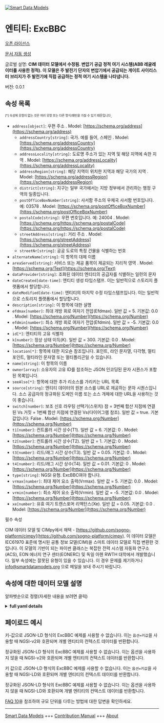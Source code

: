 <!-- 10-Header -->  
[![Smart Data Models](https://smartdatamodels.org/wp-content/uploads/2022/01/SmartDataModels_logo.png "Logo")](https://smartdatamodels.org)  
엔티티: ExcBBC  
===========<!-- /10-Header -->  
<!-- 15-License -->  
[오픈 라이선스](https://github.com/smart-data-models//dataModel.EnergyCIM/blob/master/ExcBBC/LICENSE.md)  
[문서 자동 생성](https://docs.google.com/presentation/d/e/2PACX-1vTs-Ng5dIAwkg91oTTUdt8ua7woBXhPnwavZ0FxgR8BsAI_Ek3C5q97Nd94HS8KhP-r_quD4H0fgyt3/pub?start=false&loop=false&delayms=3000#slide=id.gb715ace035_0_60)  
<!-- /15-License -->  
<!-- 20-Description -->  
글로벌 설명: **CIM 데이터 모델에서 수정됨. 변압기 공급 정적 여기 시스템(ABB 레귤레이터를 사용한 정적). 이 모델은 주 발전기 단자의 변압기에서 공급되는 게이트 사이리스터 브리지가 주 발전기에 직접 공급하는 정적 여기 시스템을 나타냅니다.**  
버전: 0.0.1  
<!-- /20-Description -->  
<!-- 30-PropertiesList -->  

## 속성 목록  

<sup><sub>[*] 속성에 유형이 없는 것은 여러 유형 또는 다른 형식/패턴을 가질 수 있기 때문입니다</sub></sup>.  
- `address[object]`: 우편 주소  . Model: [https://schema.org/address](https://schema.org/address)	- `addressCountry[string]`: 국가. 예를 들어, 스페인  . Model: [https://schema.org/addressCountry](https://schema.org/addressCountry)  
	- `addressLocality[string]`: 도로명 주소가 있는 지역 및 해당 지역에 속한 지역  . Model: [https://schema.org/addressLocality](https://schema.org/addressLocality)  
	- `addressRegion[string]`: 해당 지역이 위치한 지역과 해당 국가의 지역  . Model: [https://schema.org/addressRegion](https://schema.org/addressRegion)  
	- `district[string]`: 지구는 일부 국가에서는 지방 정부에서 관리하는 행정 구역의 일종입니다.    
	- `postOfficeBoxNumber[string]`: 사서함 주소의 우체국 사서함 번호입니다. 예: 03578  . Model: [https://schema.org/postOfficeBoxNumber](https://schema.org/postOfficeBoxNumber)  
	- `postalCode[string]`: 우편 번호입니다. 예: 24004  . Model: [https://schema.org/https://schema.org/postalCode](https://schema.org/https://schema.org/postalCode)  
	- `streetAddress[string]`: 거리 주소  . Model: [https://schema.org/streetAddress](https://schema.org/streetAddress)  
	- `streetNr[string]`: 공공 도로의 특정 건물을 식별하는 번호    
- `alternateName[string]`: 이 항목의 대체 이름  - `areaServed[string]`: 서비스 또는 제공 품목이 제공되는 지리적 영역  . Model: [https://schema.org/Text](https://schema.org/Text)- `dataProvider[string]`: 조화된 데이터 엔티티의 공급자를 식별하는 일련의 문자  - `dateCreated[date-time]`: 엔티티 생성 타임스탬프. 이는 일반적으로 스토리지 플랫폼에서 할당합니다.  - `dateModified[date-time]`: 엔티티의 마지막 수정 타임스탬프입니다. 이는 일반적으로 스토리지 플랫폼에서 할당합니다.  - `description[string]`: 이 항목에 대한 설명  - `efdmax[number]`: 최대 개방 회로 여자기 전압(Efdmax).  일반 값 = 5. 기본값: 0.0  . Model: [https://schema.org/Number](https://schema.org/Number)- `efdmin[number]`: 최소 개방 회로 여자기 전압(Efdmin).  일반 값 = -5. 기본값: 0.0  . Model: [https://schema.org/Number](https://schema.org/Number)- `id[*]`: 엔티티의 고유 식별자  - `k[number]`: 정상 상태 이득(K).  일반 값 = 300. 기본값: 0.0  . Model: [https://schema.org/Number](https://schema.org/Number)- `location[*]`: 항목에 대한 지오숀 참조입니다. 포인트, 라인 문자열, 다각형, 멀티포인트, 멀티라인 문자열 또는 멀티폴리곤일 수 있습니다.  - `name[string]`: 이 항목의 이름  - `owner[array]`: 소유자의 고유 ID를 참조하는 JSON 인코딩된 문자 시퀀스가 포함된 목록입니다.  - `seeAlso[*]`: 항목에 대한 추가 리소스를 가리키는 URL 목록  - `source[string]`: 엔티티 데이터의 원본 소스를 URL로 제공하는 문자 시퀀스입니다. 소스 공급자의 정규화된 도메인 이름 또는 소스 개체에 대한 URL을 사용하는 것이 좋습니다.  - `switch[number]`: 보조 신호 라우팅 선택기(스위치) 참 = 3번째 합산 지점에 연결된 Vs 거짓 = 1번째 합산 지점에 연결된 Vs(다이어그램 참조). 일반 값 = true. 기본값입니다: False  . Model: [https://schema.org/Number](https://schema.org/Number)- `t1[number]`: 컨트롤러 시간 상수(T1).  일반 값 = 6. 기본값: 0  . Model: [https://schema.org/Number](https://schema.org/Number)- `t2[number]`: 컨트롤러 시간 상수(T2).  일반 값 = 1. 기본값: 0  . Model: [https://schema.org/Number](https://schema.org/Number)- `t3[number]`: 리드/래그 시간 상수(T3).  일반 값 = 0.05. 기본값: 0  . Model: [https://schema.org/Number](https://schema.org/Number)- `t4[number]`: 리드/래그 시간 상수(T4).  일반 값 = 0.01. 기본값: 0  . Model: [https://schema.org/Number](https://schema.org/Number)- `type[string]`: NGSI 유형. ExcBBC여야 합니다.  - `vrmax[number]`: 최대 제어 요소 출력(Vrmax).  일반 값 = 5. 기본값: 0.0  . Model: [https://schema.org/Number](https://schema.org/Number)- `vrmin[number]`: 최소 제어 요소 출력(Vrmin).  일반 값 = -5. 기본값: 0.0  . Model: [https://schema.org/Number](https://schema.org/Number)- `xe[number]`: 유효 여기 트랜스포머 리액턴스(Xe).  일반 값 = 0.05. 기본값: 0.0  . Model: [https://schema.org/Number](https://schema.org/Number)<!-- /30-PropertiesList -->  
<!-- 35-RequiredProperties -->  
필수 속성  
<!-- /35-RequiredProperties -->  
<!-- 40-RequiredProperties -->  
CIM 데이터 모델 및 CIMpy에서 채택 - [https://github.com/sogno-platform/cimpy](https://github.com/sogno-platform/cimpy). 이 데이터 모델은 IEC61970 표준에 명시된 공통 정보 모델(CIM)을 스마트 데이터 모델로 직접 변환한 것입니다. 이 모델의 기반이 되는 파이썬 클래스는 복잡한 전력 시스템 자동화 연구소(ACS), EON 에너지 연구 센터(EONERC) 및 독일 아헨 RWTH 대학에서 개발했습니다. 일부 속성에는 잘못된 유형이 있을 수 있습니다. 이 경우 문제를 제기하거나 info@smartdatamodels.org 으로 메일을 보내 주시기 바랍니다.  
<!-- /40-RequiredProperties -->  
<!-- 50-DataModelHeader -->  
## 속성에 대한 데이터 모델 설명  
알파벳순으로 정렬(자세한 내용을 보려면 클릭)  
<!-- /50-DataModelHeader -->  
<!-- 60-ModelYaml -->  
<details><summary><strong>full yaml details</strong></summary>    
```yaml  
ExcBBC:    
  description: Adapted from CIM data models. Transformer fed static excitation system (static with ABB regulator). This model represents a static excitation system in which a gated thyristor bridge fed by a transformer at the main generator terminals feeds the main generator directly.    
  properties:    
    address:    
      description: The mailing address    
      properties:    
        addressCountry:    
          description: 'The country. For example, Spain'    
          type: string    
          x-ngsi:    
            model: https://schema.org/addressCountry    
            type: Property    
        addressLocality:    
          description: 'The locality in which the street address is, and which is in the region'    
          type: string    
          x-ngsi:    
            model: https://schema.org/addressLocality    
            type: Property    
        addressRegion:    
          description: 'The region in which the locality is, and which is in the country'    
          type: string    
          x-ngsi:    
            model: https://schema.org/addressRegion    
            type: Property    
        district:    
          description: 'A district is a type of administrative division that, in some countries, is managed by the local government'    
          type: string    
          x-ngsi:    
            type: Property    
        postOfficeBoxNumber:    
          description: 'The post office box number for PO box addresses. For example, 03578'    
          type: string    
          x-ngsi:    
            model: https://schema.org/postOfficeBoxNumber    
            type: Property    
        postalCode:    
          description: 'The postal code. For example, 24004'    
          type: string    
          x-ngsi:    
            model: https://schema.org/https://schema.org/postalCode    
            type: Property    
        streetAddress:    
          description: The street address    
          type: string    
          x-ngsi:    
            model: https://schema.org/streetAddress    
            type: Property    
        streetNr:    
          description: Number identifying a specific property on a public street    
          type: string    
          x-ngsi:    
            type: Property    
      type: object    
      x-ngsi:    
        model: https://schema.org/address    
        type: Property    
    alternateName:    
      description: An alternative name for this item    
      type: string    
      x-ngsi:    
        type: Property    
    areaServed:    
      description: The geographic area where a service or offered item is provided    
      type: string    
      x-ngsi:    
        model: https://schema.org/Text    
        type: Property    
    dataProvider:    
      description: A sequence of characters identifying the provider of the harmonised data entity    
      type: string    
      x-ngsi:    
        type: Property    
    dateCreated:    
      description: Entity creation timestamp. This will usually be allocated by the storage platform    
      format: date-time    
      type: string    
      x-ngsi:    
        type: Property    
    dateModified:    
      description: Timestamp of the last modification of the entity. This will usually be allocated by the storage platform    
      format: date-time    
      type: string    
      x-ngsi:    
        type: Property    
    description:    
      description: A description of this item    
      type: string    
      x-ngsi:    
        type: Property    
    efdmax:    
      description: 'Maximum open circuit exciter voltage (Efdmax).  Typical Value = 5. Default: 0.0'    
      type: number    
      x-ngsi:    
        model: https://schema.org/Number    
        type: Property    
    efdmin:    
      description: 'Minimum open circuit exciter voltage (Efdmin).  Typical Value = -5. Default: 0.0'    
      type: number    
      x-ngsi:    
        model: https://schema.org/Number    
        type: Property    
    id:    
      anyOf:    
        - description: Identifier format of any NGSI entity    
          maxLength: 256    
          minLength: 1    
          pattern: ^[\w\-\.\{\}\$\+\*\[\]`|~^@!,:\\]+$    
          type: string    
          x-ngsi:    
            type: Property    
        - description: Identifier format of any NGSI entity    
          format: uri    
          type: string    
          x-ngsi:    
            type: Property    
      description: Unique identifier of the entity    
      x-ngsi:    
        type: Property    
    k:    
      description: 'Steady state gain (K).  Typical Value = 300. Default: 0.0'    
      type: number    
      x-ngsi:    
        model: https://schema.org/Number    
        type: Property    
    location:    
      description: 'Geojson reference to the item. It can be Point, LineString, Polygon, MultiPoint, MultiLineString or MultiPolygon'    
      oneOf:    
        - description: Geojson reference to the item. Point    
          properties:    
            bbox:    
              items:    
                type: number    
              minItems: 4    
              type: array    
            coordinates:    
              items:    
                type: number    
              minItems: 2    
              type: array    
            type:    
              enum:    
                - Point    
              type: string    
          required:    
            - type    
            - coordinates    
          title: GeoJSON Point    
          type: object    
          x-ngsi:    
            type: GeoProperty    
        - description: Geojson reference to the item. LineString    
          properties:    
            bbox:    
              items:    
                type: number    
              minItems: 4    
              type: array    
            coordinates:    
              items:    
                items:    
                  type: number    
                minItems: 2    
                type: array    
              minItems: 2    
              type: array    
            type:    
              enum:    
                - LineString    
              type: string    
          required:    
            - type    
            - coordinates    
          title: GeoJSON LineString    
          type: object    
          x-ngsi:    
            type: GeoProperty    
        - description: Geojson reference to the item. Polygon    
          properties:    
            bbox:    
              items:    
                type: number    
              minItems: 4    
              type: array    
            coordinates:    
              items:    
                items:    
                  items:    
                    type: number    
                  minItems: 2    
                  type: array    
                minItems: 4    
                type: array    
              type: array    
            type:    
              enum:    
                - Polygon    
              type: string    
          required:    
            - type    
            - coordinates    
          title: GeoJSON Polygon    
          type: object    
          x-ngsi:    
            type: GeoProperty    
        - description: Geojson reference to the item. MultiPoint    
          properties:    
            bbox:    
              items:    
                type: number    
              minItems: 4    
              type: array    
            coordinates:    
              items:    
                items:    
                  type: number    
                minItems: 2    
                type: array    
              type: array    
            type:    
              enum:    
                - MultiPoint    
              type: string    
          required:    
            - type    
            - coordinates    
          title: GeoJSON MultiPoint    
          type: object    
          x-ngsi:    
            type: GeoProperty    
        - description: Geojson reference to the item. MultiLineString    
          properties:    
            bbox:    
              items:    
                type: number    
              minItems: 4    
              type: array    
            coordinates:    
              items:    
                items:    
                  items:    
                    type: number    
                  minItems: 2    
                  type: array    
                minItems: 2    
                type: array    
              type: array    
            type:    
              enum:    
                - MultiLineString    
              type: string    
          required:    
            - type    
            - coordinates    
          title: GeoJSON MultiLineString    
          type: object    
          x-ngsi:    
            type: GeoProperty    
        - description: Geojson reference to the item. MultiLineString    
          properties:    
            bbox:    
              items:    
                type: number    
              minItems: 4    
              type: array    
            coordinates:    
              items:    
                items:    
                  items:    
                    items:    
                      type: number    
                    minItems: 2    
                    type: array    
                  minItems: 4    
                  type: array    
                type: array    
              type: array    
            type:    
              enum:    
                - MultiPolygon    
              type: string    
          required:    
            - type    
            - coordinates    
          title: GeoJSON MultiPolygon    
          type: object    
          x-ngsi:    
            type: GeoProperty    
      x-ngsi:    
        type: GeoProperty    
    name:    
      description: The name of this item    
      type: string    
      x-ngsi:    
        type: Property    
    owner:    
      description: A List containing a JSON encoded sequence of characters referencing the unique Ids of the owner(s)    
      items:    
        anyOf:    
          - description: Identifier format of any NGSI entity    
            maxLength: 256    
            minLength: 1    
            pattern: ^[\w\-\.\{\}\$\+\*\[\]`|~^@!,:\\]+$    
            type: string    
            x-ngsi:    
              type: Property    
          - description: Identifier format of any NGSI entity    
            format: uri    
            type: string    
            x-ngsi:    
              type: Property    
        description: Unique identifier of the entity    
        x-ngsi:    
          type: Property    
      type: array    
      x-ngsi:    
        type: Property    
    seeAlso:    
      description: list of uri pointing to additional resources about the item    
      oneOf:    
        - items:    
            format: uri    
            type: string    
          minItems: 1    
          type: array    
        - format: uri    
          type: string    
      x-ngsi:    
        type: Property    
    source:    
      description: 'A sequence of characters giving the original source of the entity data as a URL. Recommended to be the fully qualified domain name of the source provider, or the URL to the source object'    
      type: string    
      x-ngsi:    
        type: Property    
    switch:    
      description: 'Supplementary signal routing selector (switch). true = Vs connected to 3rd summing point false =  Vs connected to 1st summing point (see diagram). Typical Value = true. Default: False'    
      type: number    
      x-ngsi:    
        model: https://schema.org/Number    
        type: Property    
    t1:    
      description: 'Controller time constant (T1).  Typical Value = 6. Default: 0'    
      type: number    
      x-ngsi:    
        model: https://schema.org/Number    
        type: Property    
    t2:    
      description: 'Controller time constant (T2).  Typical Value = 1. Default: 0'    
      type: number    
      x-ngsi:    
        model: https://schema.org/Number    
        type: Property    
    t3:    
      description: 'Lead/lag time constant (T3).  Typical Value = 0.05. Default: 0'    
      type: number    
      x-ngsi:    
        model: https://schema.org/Number    
        type: Property    
    t4:    
      description: 'Lead/lag time constant (T4).  Typical Value = 0.01. Default: 0'    
      type: number    
      x-ngsi:    
        model: https://schema.org/Number    
        type: Property    
    type:    
      description: NGSI type. It has to be ExcBBC    
      enum:    
        - ExcBBC    
      type: string    
      x-ngsi:    
        type: Property    
    vrmax:    
      description: 'Maximum control element output (Vrmax).  Typical Value = 5. Default: 0.0'    
      type: number    
      x-ngsi:    
        model: https://schema.org/Number    
        type: Property    
    vrmin:    
      description: 'Minimum control element output (Vrmin).  Typical Value = -5. Default: 0.0'    
      type: number    
      x-ngsi:    
        model: https://schema.org/Number    
        type: Property    
    xe:    
      description: 'Effective excitation transformer reactance (Xe).  Typical Value = 0.05. Default: 0.0'    
      type: number    
      x-ngsi:    
        model: https://schema.org/Number    
        type: Property    
  required: []    
  type: object    
  x-derived-from: ""    
  x-disclaimer: 'Redistribution and use in source and binary forms, with or without modification, are permitted  provided that the license conditions are met. Copyleft (c) 2022 Contributors to Smart Data Models Program'    
  x-license-url: https://github.com/smart-data-models/dataModel.EnergyCIM/blob/master/ExcBBC/LICENSE.md    
  x-model-schema: https://smart-data-models.github.io/dataModels.CIMEnergyClasses/ExcBBC/schema.json    
  x-model-tags: ""    
  x-version: 0.0.1    
```  
</details>    
<!-- /60-ModelYaml -->  
<!-- 70-MiddleNotes -->  
<!-- /70-MiddleNotes -->  
<!-- 80-Examples -->  
## 페이로드 예시  
키-값으로 JSON-LD 형식의 ExcBBC 예제를 사용할 수 없습니다. 이는 `옵션=키값`을 사용할 때 NGSI-v2와 호환되며 개별 엔티티의 컨텍스트 데이터를 반환합니다.  
정규화된 JSON-LD 형식의 ExcBBC 예제를 사용할 수 없습니다. 이는 옵션을 사용하지 않을 때 NGSI-v2와 호환되며 개별 엔티티의 컨텍스트 데이터를 반환합니다.  
키 값으로 JSON-LD 형식의 ExcBBC 예제를 사용할 수 없습니다. 이는 `옵션=키값`을 사용할 때 NGSI-LD와 호환되며 개별 엔티티의 컨텍스트 데이터를 반환합니다.  
정규화된 JSON-LD 형식의 ExcBBC 예제를 사용할 수 없습니다. 이는 옵션을 사용하지 않을 때 NGSI-LD와 호환되며 개별 엔티티의 컨텍스트 데이터를 반환합니다.  
<!-- /80-Examples -->  
<!-- 90-FooterNotes -->  
<!-- /90-FooterNotes -->  
<!-- 95-Units -->  
[FAQ 10](https://smartdatamodels.org/index.php/faqs/)을 참조하여 규모 단위를 다루는 방법에 대한 답변을 확인하세요.  
<!-- /95-Units -->  
<!-- 97-LastFooter -->  
---  
[Smart Data Models](https://smartdatamodels.org) +++ [Contribution Manual](https://bit.ly/contribution_manual) +++ [About](https://bit.ly/Introduction_SDM)<!-- /97-LastFooter -->  
